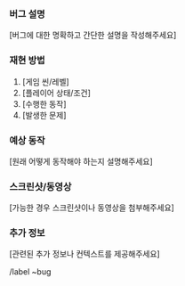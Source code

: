 ### 버그 설명
[버그에 대한 명확하고 간단한 설명을 작성해주세요]

### 재현 방법
1. [게임 씬/레벨]
2. [플레이어 상태/조건]
3. [수행한 동작]
4. [발생한 문제]

### 예상 동작
[원래 어떻게 동작해야 하는지 설명해주세요]

### 스크린샷/동영상
[가능한 경우 스크린샷이나 동영상을 첨부해주세요]

### 추가 정보
[관련된 추가 정보나 컨텍스트를 제공해주세요]

/label ~bug
